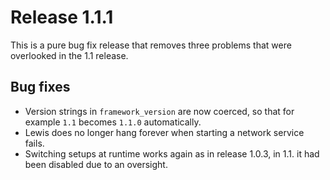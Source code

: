 # Release 1.1.1
This is a pure bug fix release that removes three problems that were overlooked in the 1.1 release.

## Bug fixes
- Version strings in ``framework_version`` are now coerced, so that for example ``1.1`` becomes
``1.1.0`` automatically.
- Lewis does no longer hang forever when starting a network service fails.
- Switching setups at runtime works again as in release 1.0.3, in 1.1. it had been disabled due
to an oversight.
